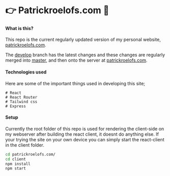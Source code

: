 # 👉 Patrickroelofs.com 👋
#### What is this?

This repo is the current regularly updated version of my personal website, [patrickroelofs.com](https://patrickroelofs.com).



The [develop](https://github.com/Patrickroelofs/patrickroelofs.com/tree/develop) branch has the latest changes and these changes are regularly merged into [master](https://github.com/Patrickroelofs/patrickroelofs.com/tree/master), and then onto the server at [patrickroelofs.com](https://patrickroelofs.com).



#### Technologies used

Here are some of the important things used in developing this site;

```
# React
# React Router
# Tailwind css
# Express
```





#### Setup

Currently the root folder of this repo is used for rendering the client-side on my webserver after building the react client, it doesnt do anything else. If your trying the site on your own device you can simply start the react-client in the client folder.

```bash
cd patrickroelofs.com/
cd client
npm install
npm start
```

